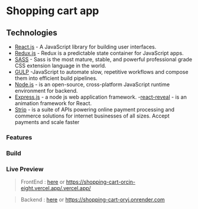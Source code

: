 # Shopping cart app

## Technologies

- [React.js] - A JavaScript library for building user interfaces.
- [Redux.js] - Redux is a predictable state container for JavaScript apps.
- [SASS] - Sass is the most mature, stable, and powerful professional grade CSS extension language in the world.
- [GULP] -JavaScript to automate slow, repetitive workflows and compose them into efficient build pipelines.
- [Node.js] - is an open-source, cross-platform JavaScript runtime environment for backend.
- [Express.js] - a node js web application framework. -[react-reveal] - is an animation framework for React.
- [Strip] - is a suite of APIs powering online payment processing and commerce solutions for internet businesses of all sizes. Accept payments and scale faster

### Features

### Build

### Live Preview

> FrontEnd : [here](https://shopping-cart-orcin-eight.vercel.app/) or https://shopping-cart-orcin-eight.vercel.app/.vercel.app/

> Backend : [here](https://shopping-cart-oryj.onrender.com) or https://shopping-cart-oryj.onrender.com

[react.js]: https://reactjs.org
[node.js]: http://nodejs.org
[express.js]: http://expressjs.com
[redux.js]: https://redux.js.org/
[sass]: https://sass-lang.com/
[gulp]: https://gulpjs.com/
[react-reveal]: https://www.react-reveal.com/
[strip]: https://stripe.com/
